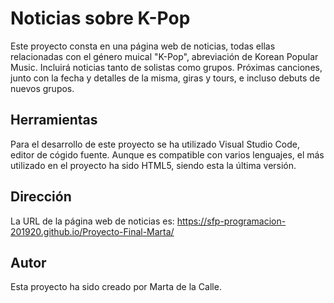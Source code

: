 # Noticias sobre K-Pop

Este proyecto consta en una página web de noticias, todas ellas relacionadas con el género muical "K-Pop", abreviación de Korean Popular Music. Incluirá noticias tanto de solistas como grupos. Próximas canciones, junto con la fecha y detalles de la misma, giras y tours, e incluso debuts de nuevos grupos.

## Herramientas
Para el desarrollo de este proyecto se ha utilizado Visual Studio Code, editor de cógido fuente. Aunque es compatible con varios lenguajes, el más utilizado en el proyecto ha sido HTML5, siendo esta la última versión. 

## Dirección
La URL de la página web de noticias es: https://sfp-programacion-201920.github.io/Proyecto-Final-Marta/


## Autor
Esta proyecto ha sido creado por Marta de la Calle. 